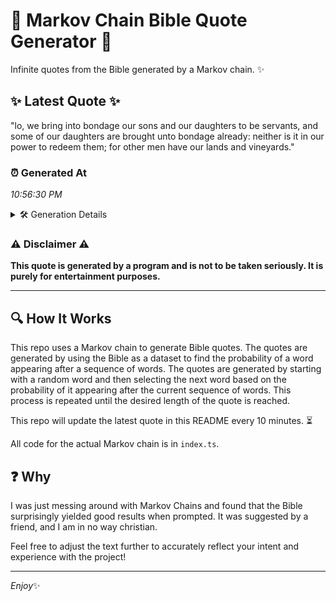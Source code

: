 # 📖 Markov Chain Bible Quote Generator 📖

Infinite quotes from the Bible generated by a Markov chain. ✨

## ✨ Latest Quote ✨
"lo, we bring into bondage our sons and our daughters to be servants, and some of our daughters are brought unto bondage already: neither is it in our power to redeem them; for other men have our lands and vineyards."

### ⏰ Generated At
*10:56:30 PM*

<details>
    <summary>🛠️ Generation Details</summary>
    <p>
        <strong>🌱 Seed:</strong> lo,<br>
        <strong>🔄 Iterations:</strong> 39<br>
        <strong>📜 Context History:</strong><br>[ lo, ]: we<br>[ lo,, we ]: bring<br>[ lo,, we, bring ]: into<br>[ lo,, we, bring, into ]: bondage<br>[ lo,, we, bring, into, bondage ]: our<br>[ lo,, we, bring, into, bondage, our ]: sons<br>[ we, bring, into, bondage, our, sons ]: and<br>[ bring, into, bondage, our, sons, and ]: our<br>[ into, bondage, our, sons, and, our ]: daughters<br>[ bondage, our, sons, and, our, daughters ]: to<br>[ our, sons, and, our, daughters, to ]: be<br>[ sons, and, our, daughters, to, be ]: servants,<br>[ and, our, daughters, to, be, servants, ]: and<br>[ our, daughters, to, be, servants,, and ]: some<br>[ daughters, to, be, servants,, and, some ]: of<br>[ to, be, servants,, and, some, of ]: our<br>[ be, servants,, and, some, of, our ]: daughters<br>[ servants,, and, some, of, our, daughters ]: are<br>[ and, some, of, our, daughters, are ]: brought<br>[ some, of, our, daughters, are, brought ]: unto<br>[ of, our, daughters, are, brought, unto ]: bondage<br>[ our, daughters, are, brought, unto, bondage ]: already:<br>[ daughters, are, brought, unto, bondage, already: ]: neither<br>[ are, brought, unto, bondage, already:, neither ]: is<br>[ brought, unto, bondage, already:, neither, is ]: it<br>[ unto, bondage, already:, neither, is, it ]: in<br>[ bondage, already:, neither, is, it, in ]: our<br>[ already:, neither, is, it, in, our ]: power<br>[ neither, is, it, in, our, power ]: to<br>[ is, it, in, our, power, to ]: redeem<br>[ it, in, our, power, to, redeem ]: them;<br>[ in, our, power, to, redeem, them; ]: for<br>[ our, power, to, redeem, them;, for ]: other<br>[ power, to, redeem, them;, for, other ]: men<br>[ to, redeem, them;, for, other, men ]: have<br>[ redeem, them;, for, other, men, have ]: our<br>[ them;, for, other, men, have, our ]: lands<br>[ for, other, men, have, our, lands ]: and<br>[ other, men, have, our, lands, and ]: vineyards.<br>
    </p>
</details>

### ⚠️ Disclaimer ⚠️
**This quote is generated by a program and is not to be taken seriously. It is purely for entertainment purposes.**

---

## 🔍 How It Works

This repo uses a Markov chain to generate Bible quotes. The quotes are generated by using the Bible as a dataset to find the probability of a word appearing after a sequence of words. The quotes are generated by starting with a random word and then selecting the next word based on the probability of it appearing after the current sequence of words. This process is repeated until the desired length of the quote is reached.

This repo will update the latest quote in this README every 10 minutes. ⏳

All code for the actual Markov chain is in `index.ts`.

## ❓ Why

I was just messing around with Markov Chains and found that the Bible surprisingly yielded good results when prompted. 
It was suggested by a friend, and I am in no way christian.

Feel free to adjust the text further to accurately reflect your intent and experience with the project!

---

*Enjoy*✨
